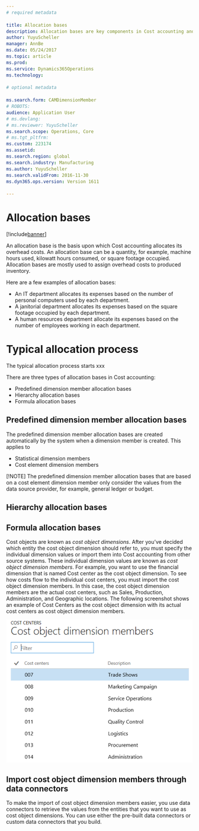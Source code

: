 ```yaml
---
# required metadata

title: Allocation bases
description: Allocation bases are key components in Cost accounting and mostly used to allocate overhead costs. Every allocation base used is the basis for overhead costs being assigned to departments. 
author: YuyuScheller
manager: AnnBe
ms.date: 05/24/2017
ms.topic: article
ms.prod: 
ms.service: Dynamics365Operations
ms.technology: 

# optional metadata

ms.search.form: CAMDimensionMember
# ROBOTS: 
audience: Application User
# ms.devlang: 
# ms.reviewer: YuyuScheller
ms.search.scope: Operations, Core
# ms.tgt_pltfrm: 
ms.custom: 223174
ms.assetid: 
ms.search.region: global
ms.search.industry: Manufacturing
ms.author: YuyuScheller
ms.search.validFrom: 2016-11-30
ms.dyn365.ops.version: Version 1611

---
```


# Allocation bases 

[!include[banner](../includes/banner.md)]

An allocation base is the basis upon which Cost accounting allocates its overhead costs. An allocation base can be a quantity, for example, machine hours used, kilowatt hours consumed, or square footage occupied. Allocation bases are mostly used to assign overhead costs to produced inventory.

Here are a few examples of allocation bases:
-	An IT department allocates its expenses based on the number of personal computers used by each department.
-	A janitorial department allocates its expenses based on the square footage occupied by each department.
-	A human resources department allocate its expenses based on the number of employees working in each department.

# Typical allocation process 
The typical allocation process starts xxx  

There are three types of allocation bases in Cost accounting:
-	Predefined dimension member allocation bases
-	Hierarchy allocation bases
-	Formula allocation bases

## Predefined dimension member allocation bases

The predefined dimension member allocation bases are created automatically by the system when a dimension member is created. This applies to 
- Statistical dimension members 
- Cost element dimension members


[!NOTE] The predefined dimension member allocation bases that are based on a cost element dimension member only consider the values from the data source provider, for example, general ledger or budget.


## Hierarchy allocation bases


## Formula allocation bases









Cost objects are known as *cost object dimensions*. After you’ve decided which entity the cost object dimension should refer to, you must specify the individual dimension values or import them into Cost accounting from other source systems. These individual dimension values are known as *cost object dimension members*. For example, you want to use the financial dimension that is named Cost center as the cost object dimension. To see how costs flow to the individual cost centers, you must import the cost object dimension members. In this case, the cost object dimension members are the actual cost centers, such as Sales, Production, Administration, and Geographic locations. The following screenshot shows an example of Cost Centers as the cost object dimension with its actual cost centers as cost object dimension members. 

[![cost-object-dimensions](./media/cost-object-dimensions.png)](./media/cost-object-dimensions.png)

## Import cost object dimension members through data connectors
To make the import of cost object dimension members easier, you use data connectors to retrieve the values from the entities that you want to use as cost object dimensions. You can use either the pre-built data connectors or custom data connectors that you build.
